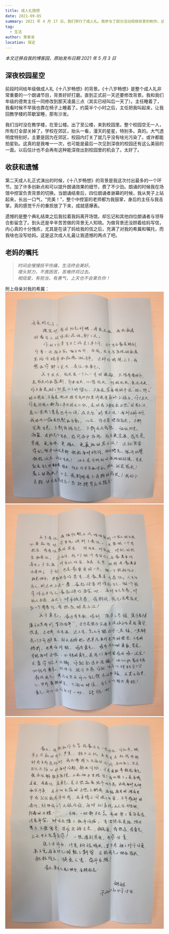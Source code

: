 ```yaml
---
title: 成人礼随想
date: 2021-09-05
summary: 2021 年 4 月 17 日，我们举行了成人礼。我参与了部分活动视频背景的制作，这是我的一些零碎的思考。
tag: 
  - 生活
author: 青章浚
location: 保定
---
```


*本文迁移自我的博客园，原始发布日期 2021 年 5 月 3 日*

## 深夜校园星空

前段时间给年级做成人礼《十八岁畅想》的背景。《十八岁畅想》是整个成人礼非常重要的一个朗诵节目，背景好好打磨。直到正式前一天还要修改背景。我和我们年级的德育主任一同修改到那天凌晨三点（其实已经叫后一天了）。主任睡着了，我看时候不早我也靠在椅子上睡着了。约莫半个小时之后，主任把我叫起来，让我回教学楼的茶歇室睡，那有沙发。

我们当时没在教学楼，在至公楼。出了至公楼，来到校园里。整个校园空无一人，所有灯全部关掉了，学校在郊区，抬头一看，漫天的星星，特别多。真的。大气透明度特别好。主要是因为在郊区，校园内灯关了就几乎没有啥光污染了。或许都能拍星轨。这真的是我唯一一次，也可能是最后一次见到深夜的校园还有这么美丽的一面。以后估计也不会再有这种能深夜出到校园里的机会了。太好了。

## 收获和遗憾

第二天成人礼正式演出的时候，《十八岁畅想》的背景是我这次付出最多的一个环节。加了许多创新点和可以提升朗诵效果的细节，费了不少劲。朗诵的时候我在场馆中控室负责背景的切换。当朗诵结束后，四位朗诵者谢幕的时候，我从凳子上站起来，长出一口气，“完美！”，整个中控室的老师都为我鼓掌，身后的主任与我击掌。真的感觉千斤的重担放了下来，成就感爆表。

遗憾的是整个典礼结束之后我拉着我妈离开场馆，却忘记和其他四位朗诵者与领导合影留念了。到头还是辛辛苦苦做的背景无人知晓。为做背景还没顾着给妈写信，内心真的十分愧疚，尤其是在读了妈给我的信之后，充满了对我的希冀和嘱托，而我啥也没写给妈。这是这次成人礼最让我遗憾的两点了吧。

## 老妈的嘱托

> *时间会慢慢抚平伤痛，生活终会美好。  
埋头努力，不畏困苦，苦难终将过去。  
相信爱，有担当，有勇气，上天也不会辜负你！*

附上母亲对我的希冀：
![母亲的信 P1](../imgs/2021-09-05-18-essays/1.jpg)
![母亲的信 P2](../imgs/2021-09-05-18-essays/2.jpg)
![母亲的信 P3](../imgs/2021-09-05-18-essays/3.jpg)
